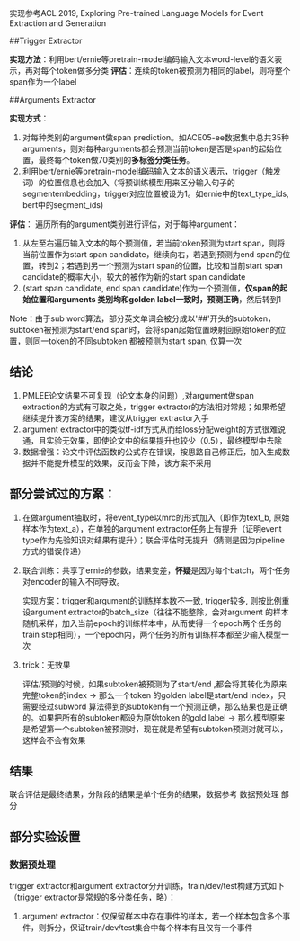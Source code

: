 实现参考ACL 2019, Exploring Pre-trained Language Models for Event Extraction and Generation 

##Trigger Extractor  

**实现方法**：利用bert/ernie等pretrain-model编码输入文本word-level的语义表示，再对每个token做多分类 
**评估**：连续的token被预测为相同的label，则将整个span作为一个label

##Arguments Extractor

**实现方式**：
1. 对每种类别的argument做span prediction。如ACE05-ee数据集中总共35种arguments，则对每种arguments都会预测当前token是否是span的起始位置，最终每个token做70类别的**多标签分类任务**。
2. 利用bert/ernie等pretrain-model编码输入文本的语义表示，trigger（触发词）的位置信息也会加入（将预训练模型用来区分输入句子的segmentembedding，trigger对应位置被设为1。如ernie中的text_type_ids, bert中的segment_ids)

**评估**：
遍历所有的argument类别进行评估，对于每种argument：

1. 从左至右遍历输入文本的每个预测值，若当前token预测为start span，则将当前位置作为start span candidate，继续向右，若遇到预测为end span的位置，转到2；若遇到另一个预测为start span的位置，比较和当前start span candidate的概率大小，较大的被作为新的start span candidate
2. (start span candidate, end span candidate)作为一个预测值，**仅span的起始位置和arguments 类别均和golden label一致时，预测正确**，然后转到1

Note：由于sub word算法，部分英文单词会被分成以'##'开头的subtoken，subtoken被预测为start/end span时，会将span起始位置映射回原始token的位置，则同一token的不同subtoken 都被预测为start span, 仅算一次

## 结论
1. PMLEE论文结果不可复现（论文本身的问题）,对argument做span extraction的方式有可取之处，trigger extractor的方法相对常规；如果希望继续提升该方案的结果，建议从trigger extractor入手
2. argument extractor中的类似tf-idf方式从而给loss分配weight的方式很难说通，且实验无效果，即使论文中的结果提升也较少（0.5），最终模型中去除
3. 数据增强：论文中评估函数的公式存在错误，按思路自己修正后，加入生成数据并不能提升模型的效果，反而会下降，该方案不采用

## 部分尝试过的方案：
1. 在做argument抽取时，将event_type以mrc的形式加入（即作为text_b, 原始样本作为text_a），在单独的argument extractor任务上有提升（证明event type作为先验知识对结果有提升）；联合评估时无提升（猜测是因为pipeline方式的错误传递）
2. 联合训练：共享了ernie的参数，结果变差，**怀疑**是因为每个batch，两个任务对encoder的输入不同导致。

    实现方案：trigger和argument的训练样本数不一致, trigger较多, 则按比例重设argument extractor的batch_size（往往不能整除，会对argument 的样本随机采样，加入当前epoch的训练样本中，从而使得一个epoch两个任务的train step相同），一个epoch内，两个任务的所有训练样本都至少输入模型一次
3. trick：无效果

    评估/预测的时候，如果subtoken被预测为了start/end ,都会将其转化为原来完整token的index -> 那么一个token 的golden label是start/end index，只需要经过subword 算法得到的subtoken有一个预测正确，那么结果也是正确的。如果把所有的subtoken都设为原始token 的gold label -> 那么模型原来是希望第一个subtoken被预测对，现在就是希望有subtoken预测对就可以，这样会不会有效果

## 结果
联合评估是最终结果，分阶段的结果是单个任务的结果，数据参考 数据预处理 部分


## 部分实验设置
### 数据预处理
trigger extractor和argument extractor分开训练，train/dev/test构建方式如下（trigger extractor是常规的多分类任务，略）：

1. argument extractor：仅保留样本中存在事件的样本，若一个样本包含多个事件，则拆分，保证train/dev/test集合中每个样本有且仅有一个事件

